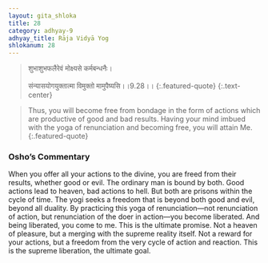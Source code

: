 ```yaml
---
layout: gita_shloka
title: 28
category: adhyay-9
adhyay_title: Rāja Vidyā Yog
shlokanum: 28
---
```


> शुभाशुभफलैरेवं मोक्ष्यसे कर्मबन्धनैः।<br><br>संन्यासयोगयुक्तात्मा विमुक्तो मामुपैष्यसि।।9.28।।
{:.featured-quote} 
{:.text-center}

> Thus, you will become free from bondage in the form of actions which are productive of good and bad results. Having your mind imbued with the yoga of renunciation and becoming free, you will attain Me.
{:.featured-quote}

### Osho’s Commentary
When you offer all your actions to the divine, you are freed from their results, whether good or evil.
The ordinary man is bound by both. Good actions lead to heaven, bad actions to hell. But both are prisons within the cycle of time. The yogi seeks a freedom that is beyond both good and evil, beyond all duality.
By practicing this yoga of renunciation—not renunciation of action, but renunciation of the doer in action—you become liberated. And being liberated, you come to me.
This is the ultimate promise. Not a heaven of pleasure, but a merging with the supreme reality itself. Not a reward for your actions, but a freedom from the very cycle of action and reaction. This is the supreme liberation, the ultimate goal.
